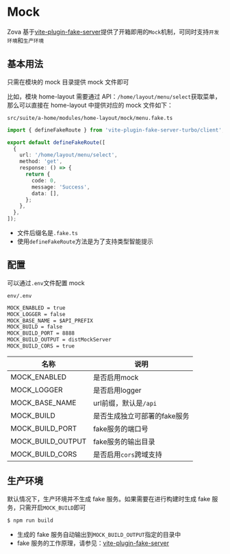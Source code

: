 # Mock

Zova 基于[vite-plugin-fake-server](https://github.com/condorheroblog/vite-plugin-fake-server/)提供了开箱即用的`Mock`机制，可同时支持`开发环境`和`生产环境`

## 基本用法

只需在模块的 mock 目录提供 mock 文件即可

比如，模块 home-layout 需要通过 API：`/home/layout/menu/select`获取菜单，那么可以直接在 home-layout 中提供对应的 mock 文件如下：

`src/suite/a-home/modules/home-layout/mock/menu.fake.ts`

```typescript
import { defineFakeRoute } from 'vite-plugin-fake-server-turbo/client';

export default defineFakeRoute([
  {
    url: '/home/layout/menu/select',
    method: 'get',
    response: () => {
      return {
        code: 0,
        message: 'Success',
        data: [],
      };
    },
  },
]);
```

- 文件后缀名是`.fake.ts`
- 使用`defineFakeRoute`方法是为了支持类型智能提示

## 配置

可以通过`.env`文件配置 mock

`env/.env`

```txt
MOCK_ENABLED = true
MOCK_LOGGER = false
MOCK_BASE_NAME = $API_PREFIX
MOCK_BUILD = false
MOCK_BUILD_PORT = 8888
MOCK_BUILD_OUTPUT = distMockServer
MOCK_BUILD_CORS = true
```

| 名称              | 说明                         |
| ----------------- | ---------------------------- |
| MOCK_ENABLED      | 是否启用mock                 |
| MOCK_LOGGER       | 是否启用logger               |
| MOCK_BASE_NAME    | url前缀，默认是`/api`        |
| MOCK_BUILD        | 是否生成独立可部署的fake服务 |
| MOCK_BUILD_PORT   | fake服务的端口号             |
| MOCK_BUILD_OUTPUT | fake服务的输出目录           |
| MOCK_BUILD_CORS   | 是否启用`cors`跨域支持       |

## 生产环境

默认情况下，生产环境并不生成 fake 服务。如果需要在进行构建时生成 fake 服务，只需开启`MOCK_BUILD`即可

```bash
$ npm run build
```

- 生成的 fake 服务自动输出到`MOCK_BUILD_OUTPUT`指定的目录中
- fake 服务的工作原理，请参见：[vite-plugin-fake-server](https://github.com/condorheroblog/vite-plugin-fake-server/)
